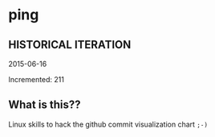 # ping

## HISTORICAL ITERATION
2015-06-16

Incremented: 211

## What is this?? 
Linux skills to hack the github commit visualization chart `;-)`
